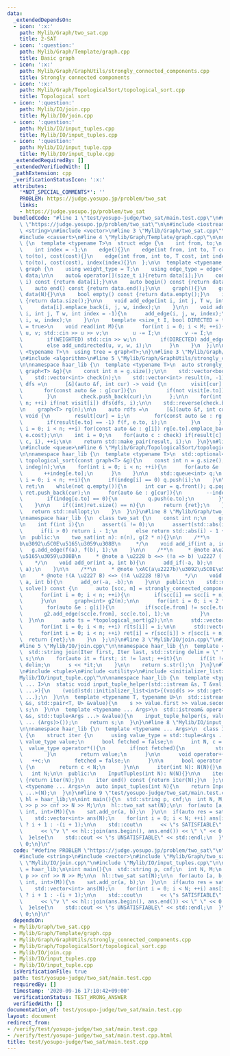 ```yaml
---
data:
  _extendedDependsOn:
  - icon: ':x:'
    path: Mylib/Graph/two_sat.cpp
    title: 2-SAT
  - icon: ':question:'
    path: Mylib/Graph/Template/graph.cpp
    title: Basic graph
  - icon: ':x:'
    path: Mylib/Graph/GraphUtils/strongly_connected_components.cpp
    title: Strongly connected components
  - icon: ':x:'
    path: Mylib/Graph/TopologicalSort/topological_sort.cpp
    title: Topological sort
  - icon: ':question:'
    path: Mylib/IO/join.cpp
    title: Mylib/IO/join.cpp
  - icon: ':question:'
    path: Mylib/IO/input_tuples.cpp
    title: Mylib/IO/input_tuples.cpp
  - icon: ':question:'
    path: Mylib/IO/input_tuple.cpp
    title: Mylib/IO/input_tuple.cpp
  _extendedRequiredBy: []
  _extendedVerifiedWith: []
  _pathExtension: cpp
  _verificationStatusIcon: ':x:'
  attributes:
    '*NOT_SPECIAL_COMMENTS*': ''
    PROBLEM: https://judge.yosupo.jp/problem/two_sat
    links:
    - https://judge.yosupo.jp/problem/two_sat
  bundledCode: "#line 1 \"test/yosupo-judge/two_sat/main.test.cpp\"\n#define PROBLEM\
    \ \"https://judge.yosupo.jp/problem/two_sat\"\n\n#include <iostream>\n#include\
    \ <string>\n#include <vector>\n#line 3 \"Mylib/Graph/two_sat.cpp\"\n#include <optional>\n\
    #include <cassert>\n#line 4 \"Mylib/Graph/Template/graph.cpp\"\n\nnamespace haar_lib\
    \ {\n  template <typename T>\n  struct edge {\n    int from, to;\n    T cost;\n\
    \    int index = -1;\n    edge(){}\n    edge(int from, int to, T cost): from(from),\
    \ to(to), cost(cost){}\n    edge(int from, int to, T cost, int index): from(from),\
    \ to(to), cost(cost), index(index){}\n  };\n\n  template <typename T>\n  struct\
    \ graph {\n    using weight_type = T;\n    using edge_type = edge<T>;\n\n    std::vector<std::vector<edge<T>>>\
    \ data;\n\n    auto& operator[](size_t i){return data[i];}\n    const auto& operator[](size_t\
    \ i) const {return data[i];}\n\n    auto begin() const {return data.begin();}\n\
    \    auto end() const {return data.end();}\n\n    graph(){}\n    graph(int N):\
    \ data(N){}\n\n    bool empty() const {return data.empty();}\n    int size() const\
    \ {return data.size();}\n\n    void add_edge(int i, int j, T w, int index = -1){\n\
    \      data[i].emplace_back(i, j, w, index);\n    }\n\n    void add_undirected(int\
    \ i, int j, T w, int index = -1){\n      add_edge(i, j, w, index);\n      add_edge(j,\
    \ i, w, index);\n    }\n\n    template <size_t I, bool DIRECTED = true, bool WEIGHTED\
    \ = true>\n    void read(int M){\n      for(int i = 0; i < M; ++i){\n        int\
    \ u, v; std::cin >> u >> v;\n        u -= I;\n        v -= I;\n        T w = 1;\n\
    \        if(WEIGHTED) std::cin >> w;\n        if(DIRECTED) add_edge(u, v, w, i);\n\
    \        else add_undirected(u, v, w, i);\n      }\n    }\n  };\n\n  template\
    \ <typename T>\n  using tree = graph<T>;\n}\n#line 3 \"Mylib/Graph/GraphUtils/strongly_connected_components.cpp\"\
    \n#include <algorithm>\n#line 5 \"Mylib/Graph/GraphUtils/strongly_connected_components.cpp\"\
    \n\nnamespace haar_lib {\n  template <typename T>\n  auto strongly_connected_components(const\
    \ graph<T> &g){\n    const int n = g.size();\n\n    std::vector<bool> visit(n);\n\
    \    std::vector<int> check(n);\n    std::vector<int> result(n, -1);\n\n    auto\
    \ dfs =\n      [&](auto &f, int cur) -> void {\n        visit[cur] = true;\n \
    \       for(const auto &e : g[cur]){\n          if(not visit[e.to]) f(f, e.to);\n\
    \        }\n        check.push_back(cur);\n      };\n\n    for(int i = 0; i <\
    \ n; ++i) if(not visit[i]) dfs(dfs, i);\n\n    std::reverse(check.begin(), check.end());\n\
    \n    graph<T> rg(n);\n\n    auto rdfs =\n      [&](auto &f, int cur, int i) ->\
    \ void {\n        result[cur] = i;\n        for(const auto &e : rg[cur]){\n  \
    \        if(result[e.to] == -1) f(f, e.to, i);\n        }\n      };\n\n    for(int\
    \ i = 0; i < n; ++i) for(const auto &e : g[i]) rg[e.to].emplace_back(e.to, e.from,\
    \ e.cost);\n\n    int i = 0;\n    for(auto c : check) if(result[c] == -1) rdfs(rdfs,\
    \ c, i), ++i;\n\n    return std::make_pair(result, i);\n  }\n}\n#line 4 \"Mylib/Graph/TopologicalSort/topological_sort.cpp\"\
    \n#include <queue>\n#line 6 \"Mylib/Graph/TopologicalSort/topological_sort.cpp\"\
    \n\nnamespace haar_lib {\n  template <typename T>\n  std::optional<std::vector<int>>\
    \ topological_sort(const graph<T> &g){\n    const int n = g.size();\n    std::vector<int>\
    \ indeg(n);\n\n    for(int i = 0; i < n; ++i){\n      for(auto &e : g[i]){\n \
    \       ++indeg[e.to];\n      }\n    }\n\n    std::queue<int> q;\n    for(int\
    \ i = 0; i < n; ++i){\n      if(indeg[i] == 0) q.push(i);\n    }\n\n    std::vector<int>\
    \ ret;\n    while(not q.empty()){\n      int cur = q.front(); q.pop();\n     \
    \ ret.push_back(cur);\n      for(auto &e : g[cur]){\n        --indeg[e.to];\n\
    \        if(indeg[e.to] == 0){\n          q.push(e.to);\n        }\n      }\n\
    \    }\n\n    if((int)ret.size() == n){\n      return {ret};\n    }else{\n   \
    \   return std::nullopt;\n    }\n  }\n}\n#line 8 \"Mylib/Graph/two_sat.cpp\"\n\
    \nnamespace haar_lib {\n  class two_sat {\n    const int n;\n    graph<int> g;\n\
    \n    int f(int i){\n      assert(i != 0);\n      assert(std::abs(i) <= n);\n\
    \      if(i > 0) return i - 1;\n      else return std::abs(i) - 1 + n;\n    }\n\
    \n  public:\n    two_sat(int n): n(n), g(2 * n){}\n\n    /**\n     * @note a\u2192\
    b\u3092\u5C0E\u5165\u3059\u308B\n     */\n    void add_if(int a, int b){\n   \
    \   g.add_edge(f(a), f(b), 1);\n    }\n\n    /**\n     * @note a\u2228b\u3092\u5C0E\
    \u5165\u3059\u308B\n     * @note a \u2228 b <=> (!a => b) \u2227 (!b => a)\n \
    \    */\n    void add_or(int a, int b){\n      add_if(-a, b);\n      add_if(-b,\
    \ a);\n    }\n\n    /**\n     * @note \xAC(a\u2227b)\u3092\u5C0E\u5165\u3059\u308B\
    \n     * @note !(A \u2227 B) <=> (!A \u2228 !B)\n     */\n    void not_coexist(int\
    \ a, int b){\n      add_or(-a, -b);\n    }\n\n  public:\n    std::optional<std::vector<bool>>\
    \ solve() const {\n      auto [scc, m] = strongly_connected_components(g);\n\n\
    \      for(int i = 0; i < n; ++i){\n        if(scc[i] == scc[i + n]) return {};\n\
    \      }\n\n      graph<int> g2(m);\n\n      for(int i = 0; i < 2 * n; ++i){\n\
    \        for(auto &e : g[i]){\n          if(scc[e.from] != scc[e.to]){\n     \
    \       g2.add_edge(scc[e.from], scc[e.to], 1);\n          }\n        }\n    \
    \  }\n\n      auto ts = *topological_sort(g2);\n\n      std::vector<int> r(m);\n\
    \      for(int i = 0; i < m; ++i) r[ts[i]] = i;\n\n      std::vector<bool> ret(n);\n\
    \      for(int i = 0; i < n; ++i) ret[i] = r[scc[i]] > r[scc[i + n]];\n\n    \
    \  return {ret};\n    }\n  };\n}\n#line 3 \"Mylib/IO/join.cpp\"\n#include <sstream>\n\
    #line 5 \"Mylib/IO/join.cpp\"\n\nnamespace haar_lib {\n  template <typename Iter>\n\
    \  std::string join(Iter first, Iter last, std::string delim = \" \"){\n    std::stringstream\
    \ s;\n\n    for(auto it = first; it != last; ++it){\n      if(it != first) s <<\
    \ delim;\n      s << *it;\n    }\n\n    return s.str();\n  }\n}\n#line 4 \"Mylib/IO/input_tuples.cpp\"\
    \n#include <tuple>\n#include <utility>\n#include <initializer_list>\n#line 6 \"\
    Mylib/IO/input_tuple.cpp\"\n\nnamespace haar_lib {\n  template <typename T, size_t\
    \ ... I>\n  static void input_tuple_helper(std::istream &s, T &val, std::index_sequence<I\
    \ ...>){\n    (void)std::initializer_list<int>{(void(s >> std::get<I>(val)), 0)\
    \ ...};\n  }\n\n  template <typename T, typename U>\n  std::istream& operator>>(std::istream\
    \ &s, std::pair<T, U> &value){\n    s >> value.first >> value.second;\n    return\
    \ s;\n  }\n\n  template <typename ... Args>\n  std::istream& operator>>(std::istream\
    \ &s, std::tuple<Args ...> &value){\n    input_tuple_helper(s, value, std::make_index_sequence<sizeof\
    \ ... (Args)>());\n    return s;\n  }\n}\n#line 8 \"Mylib/IO/input_tuples.cpp\"\
    \n\nnamespace haar_lib {\n  template <typename ... Args>\n  class InputTuples\
    \ {\n    struct iter {\n      using value_type = std::tuple<Args ...>;\n     \
    \ value_type value;\n      bool fetched = false;\n      int N, c = 0;\n\n    \
    \  value_type operator*(){\n        if(not fetched){\n          std::cin >> value;\n\
    \        }\n        return value;\n      }\n\n      void operator++(){\n     \
    \   ++c;\n        fetched = false;\n      }\n\n      bool operator!=(iter &) const\
    \ {\n        return c < N;\n      }\n\n      iter(int N): N(N){}\n    };\n\n \
    \   int N;\n\n  public:\n    InputTuples(int N): N(N){}\n\n    iter begin() const\
    \ {return iter(N);}\n    iter end() const {return iter(N);}\n  };\n\n  template\
    \ <typename ... Args>\n  auto input_tuples(int N){\n    return InputTuples<Args\
    \ ...>(N);\n  }\n}\n#line 9 \"test/yosupo-judge/two_sat/main.test.cpp\"\n\nnamespace\
    \ hl = haar_lib;\n\nint main(){\n  std::string p, cnf;\n  int N, M;\n  std::cin\
    \ >> p >> cnf >> N >> M;\n\n  hl::two_sat sat(N);\n\n  for(auto [a, b, c] : hl::input_tuples<int,\
    \ int, int>(M)){\n    sat.add_or(a, b);\n  }\n\n  if(auto res = sat.solve(); res){\n\
    \    std::vector<int> ans(N);\n    for(int i = 0; i < N; ++i) ans[i] = (*res)[i]\
    \ ? i + 1 : -(i + 1);\n\n    std::cout\n      << \"s SATISFIABLE\" << std::endl\n\
    \      << \"v \" << hl::join(ans.begin(), ans.end()) << \" \" << 0 << std::endl;\n\
    \  }else{\n    std::cout << \"s UNSATISFIABLE\" << std::endl;\n  }\n\n  return\
    \ 0;\n}\n"
  code: "#define PROBLEM \"https://judge.yosupo.jp/problem/two_sat\"\n\n#include <iostream>\n\
    #include <string>\n#include <vector>\n#include \"Mylib/Graph/two_sat.cpp\"\n#include\
    \ \"Mylib/IO/join.cpp\"\n#include \"Mylib/IO/input_tuples.cpp\"\n\nnamespace hl\
    \ = haar_lib;\n\nint main(){\n  std::string p, cnf;\n  int N, M;\n  std::cin >>\
    \ p >> cnf >> N >> M;\n\n  hl::two_sat sat(N);\n\n  for(auto [a, b, c] : hl::input_tuples<int,\
    \ int, int>(M)){\n    sat.add_or(a, b);\n  }\n\n  if(auto res = sat.solve(); res){\n\
    \    std::vector<int> ans(N);\n    for(int i = 0; i < N; ++i) ans[i] = (*res)[i]\
    \ ? i + 1 : -(i + 1);\n\n    std::cout\n      << \"s SATISFIABLE\" << std::endl\n\
    \      << \"v \" << hl::join(ans.begin(), ans.end()) << \" \" << 0 << std::endl;\n\
    \  }else{\n    std::cout << \"s UNSATISFIABLE\" << std::endl;\n  }\n\n  return\
    \ 0;\n}\n"
  dependsOn:
  - Mylib/Graph/two_sat.cpp
  - Mylib/Graph/Template/graph.cpp
  - Mylib/Graph/GraphUtils/strongly_connected_components.cpp
  - Mylib/Graph/TopologicalSort/topological_sort.cpp
  - Mylib/IO/join.cpp
  - Mylib/IO/input_tuples.cpp
  - Mylib/IO/input_tuple.cpp
  isVerificationFile: true
  path: test/yosupo-judge/two_sat/main.test.cpp
  requiredBy: []
  timestamp: '2020-09-16 17:10:42+09:00'
  verificationStatus: TEST_WRONG_ANSWER
  verifiedWith: []
documentation_of: test/yosupo-judge/two_sat/main.test.cpp
layout: document
redirect_from:
- /verify/test/yosupo-judge/two_sat/main.test.cpp
- /verify/test/yosupo-judge/two_sat/main.test.cpp.html
title: test/yosupo-judge/two_sat/main.test.cpp
---
```

